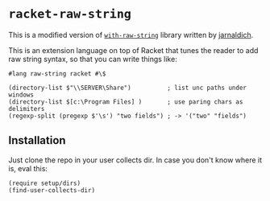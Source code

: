 # `racket-raw-string` #

This is a modified version of
[`with-raw-string`](https://github.com/jarnaldich/with-raw-string) library
written by [jarnaldich](https://github.com/jarnaldich).

This is an extension language on top of Racket that tunes the reader to add
raw string syntax, so that you can write things like:

```racket
#lang raw-string racket #\$

(directory-list $"\\SERVER\Share")          ; list unc paths under windows
(directory-list $[c:\Program Files] )       ; use paring chars as delimiters
(regexp-split (pregexp $'\s') "two fields") ; -> '("two" "fields")
```

## Installation ##

Just clone the repo in your user collects dir. In case you don't know
where it is, eval this:

```
(require setup/dirs)
(find-user-collects-dir)
```

